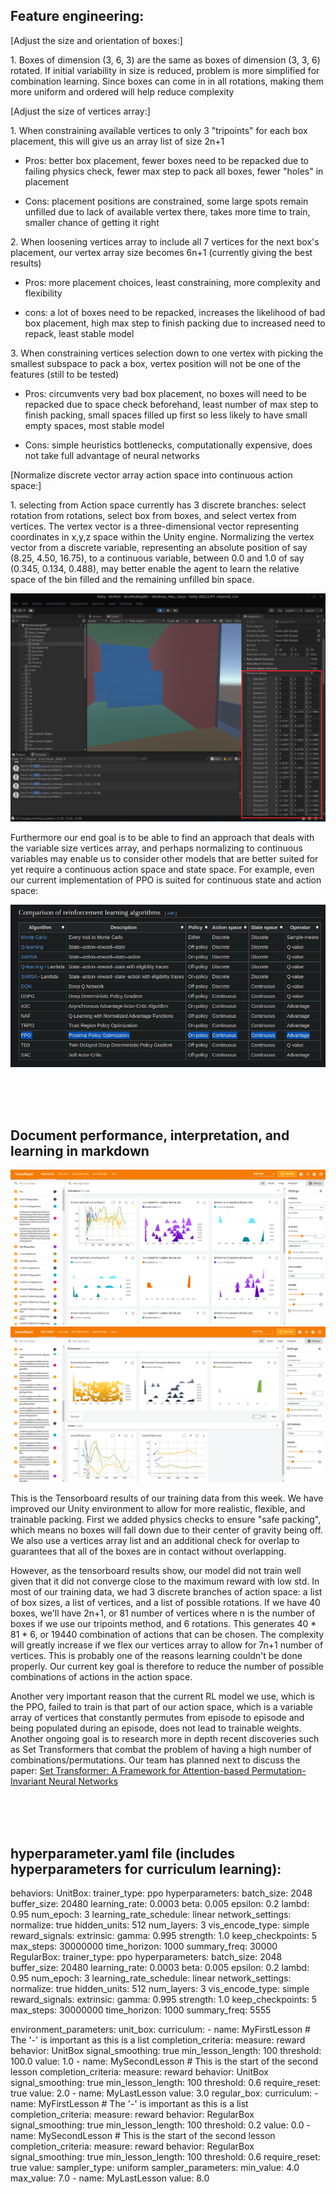 ## Feature engineering:

[Adjust the size and orientation of boxes:]

1\. Boxes of dimension (3, 6, 3) are the same as boxes of dimension (3,
3, 6) rotated. If initial variability in size is reduced, problem is
more simplified for combination learning. Since boxes can come in in all
rotations, making them more uniform and ordered will help reduce
complexity

[Adjust the size of vertices array:]

1\. When constraining available vertices to only 3 "tripoints" for each
box placement, this will give us an array list of size 2n+1

-   Pros: better box placement, fewer boxes need to be repacked due to
    failing physics check, fewer max step to pack all boxes, fewer
    "holes" in placement

-   Cons: placement positions are constrained, some large spots remain
    unfilled due to lack of available vertex there, takes more time to
    train, smaller chance of getting it right

2\. When loosening vertices array to include all 7 vertices for the next
box's placement, our vertex array size becomes 6n+1 (currently giving
the best results)

-   Pros: more placement choices, least constraining, more complexity
    and flexibility

-   cons: a lot of boxes need to be repacked, increases the likelihood
    of bad box placement, high max step to finish packing due to
    increased need to repack, least stable model

3\. When constraining vertices selection down to one vertex with picking
the smallest subspace to pack a box, vertex position will not be one of
the features (still to be tested)

-   Pros: circumvents very bad box placement, no boxes will need to be
    repacked due to space check beforehand, least number of max step to
    finish packing, small spaces filled up first so less likely to have
    small empty spaces, most stable model

-   Cons: simple heuristics bottlenecks, computationally expensive, does
    not take full advantage of neural networks

[Normalize discrete vector array action space into continuous action
space:]

1\. selecting from Action space currently has 3 discrete branches:
select rotation from rotations, select box from boxes, and select vertex
from vertices. The vertex vector is a three-dimensional vector
representing coordinates in x,y,z space within the Unity engine.
Normalizing the vertex vector from a discrete variable, representing an
absolute position of say (8.25, 4.50, 16.75), to a continuous variable,
between 0.0 and 1.0 of say (0.345, 0.134, 0.488), may better enable the
agent to learn the relative space of the bin filled and the remaining
unfilled bin space.

![](../docs/images/vertex-array.png)

Furthermore our end goal is to be able to find an approach that deals
with the variable size vertices array, and perhaps normalizing to
continuous variables may enable us to consider other models that are
better suited for yet require a continuous action space and state space.
For example, even our current implementation of PPO is suited for
continuous state and action space:

![](../docs/images/PPO-continuous-space.png)

<br>
<br>
<br>

## Document performance, interpretation, and learning in markdown

![](../docs/images/tensorboard-1.png)
![](../docs/images/tensorboard-2.png)

This is the Tensorboard results of our training data from this week. We
have improved our Unity environment to allow for more realistic,
flexible, and trainable packing. First we added physics checks to ensure
"safe packing", which means no boxes will fall down due to their center
of gravity being off. We also use a vertices array list and an
additional check for overlap to guarantees that all of the boxes are in
contact without overlapping.

However, as the tensorboard results show, our model did not train well
given that it did not converge close to the maximum reward with low std.
In most of our training data, we had 3 discrete branches of action
space: a list of box sizes, a list of vertices, and a list of possible
rotations. If we have 40 boxes, we'll have 2n+1, or 81 number of
vertices where n is the number of boxes if we use our tripoints method,
and 6 rotations. This generates 40 \* 81 \* 6, or 19440 combination of
actions that can be chosen. The complexity will greatly increase if we
flex our vertices array to allow for 7n+1 number of vertices. This is
probably one of the reasons learning couldn't be done properly. Our
current key goal is therefore to reduce the number of possible
combinations of actions in the action space.

Another very important reason that the current RL model we use, which is
the PPO, failed to train is that part of our action space, which is a
variable array of vertices that constantly permutes from episode to
episode and being populated during an episode, does not lead to
trainable weights. Another ongoing goal is to research more in depth
recent discoveries such as Set Transformers that combat the problem of
having a high number of combinations/permutations. Our team has planned
next to discuss the paper: [Set Transformer: A Framework for
Attention-based Permutation-Invariant Neural
Networks](https://arxiv.org/abs/1810.00825)

<br>
<br>
<br>

## hyperparameter.yaml file (includes hyperparameters for curriculum learning):
behaviors:
  UnitBox:
    trainer_type: ppo
    hyperparameters:
      batch_size: 2048
      buffer_size: 20480
      learning_rate: 0.0003
      beta: 0.005
      epsilon: 0.2
      lambd: 0.95
      num_epoch: 3
      learning_rate_schedule: linear
    network_settings:
      normalize: true
      hidden_units: 512
      num_layers: 3
      vis_encode_type: simple
    reward_signals:
      extrinsic:
        gamma: 0.995
        strength: 1.0
    keep_checkpoints: 5
    max_steps: 30000000
    time_horizon: 1000
    summary_freq: 30000
  RegularBox:
    trainer_type: ppo
    hyperparameters:
      batch_size: 2048
      buffer_size: 20480
      learning_rate: 0.0003
      beta: 0.005
      epsilon: 0.2
      lambd: 0.95
      num_epoch: 3
      learning_rate_schedule: linear
    network_settings:
      normalize: true
      hidden_units: 512
      num_layers: 3
      vis_encode_type: simple
    reward_signals:
      extrinsic:
        gamma: 0.995
        strength: 1.0
    keep_checkpoints: 5
    max_steps: 30000000
    time_horizon: 1000
    summary_freq: 5555

  
environment_parameters:
  unit_box:
    curriculum:
      - name: MyFirstLesson # The '-' is important as this is a list
        completion_criteria:
          measure: reward
          behavior: UnitBox
          signal_smoothing: true
          min_lesson_length: 100
          threshold: 100.0
        value: 1.0
      - name: MySecondLesson # This is the start of the second lesson
        completion_criteria:
          measure: reward
          behavior: UnitBox
          signal_smoothing: true
          min_lesson_length: 100
          threshold: 0.6
          require_reset: true
        value: 2.0
      - name: MyLastLesson
        value: 3.0
  regular_box:
    curriculum:
      - name: MyFirstLesson # The '-' is important as this is a list
        completion_criteria:
          measure: reward
          behavior: RegularBox
          signal_smoothing: true
          min_lesson_length: 100
          threshold: 0.2
        value: 0.0
      - name: MySecondLesson # This is the start of the second lesson
        completion_criteria:
          measure: reward
          behavior: RegularBox
          signal_smoothing: true
          min_lesson_length: 100
          threshold: 0.6
          require_reset: true
        value:
          sampler_type: uniform
          sampler_parameters:
            min_value: 4.0
            max_value: 7.0
      - name: MyLastLesson
        value: 8.0